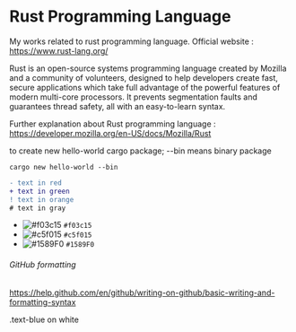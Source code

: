 # Rust Programming Language
My works related to rust programming language. Official website : https://www.rust-lang.org/

Rust is an open-source systems programming language created by Mozilla and a community of volunteers, designed to help developers create fast, secure applications which take full advantage of the powerful features of modern multi-core processors. It prevents segmentation faults and guarantees thread safety, all with an easy-to-learn syntax.

Further explanation about Rust programming language : https://developer.mozilla.org/en-US/docs/Mozilla/Rust

to create new hello-world cargo package; --bin means binary package

```
cargo new hello-world --bin

```

```diff
- text in red
+ text in green
! text in orange
# text in gray
```

- ![#f03c15](https://placehold.it/15/f03c15/000000?text=+) `#f03c15`
- ![#c5f015](https://placehold.it/15/c5f015/000000?text=+) `#c5f015`
- ![#1589F0](https://placehold.it/15/1589F0/000000?text=+) `#1589F0`

###### GitHub formatting
https://help.github.com/en/github/writing-on-github/basic-writing-and-formatting-syntax

<div class="text-blue mb-2">
  .text-blue on white
</div>
